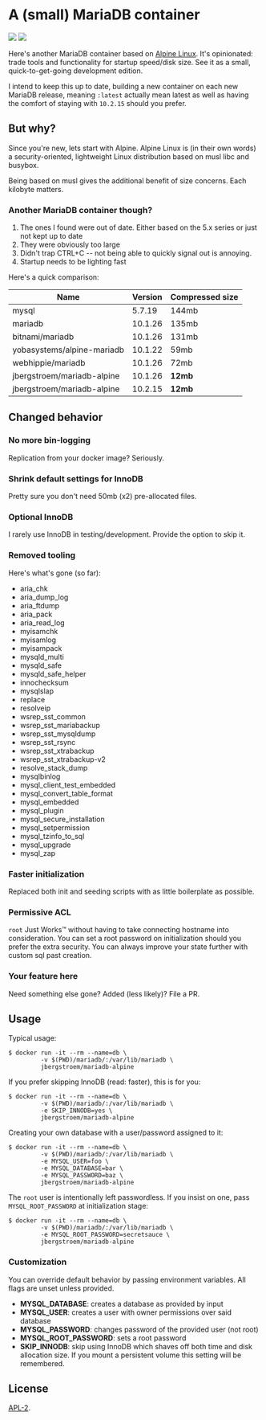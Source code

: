 # A (small) MariaDB container

[![](https://images.microbadger.com/badges/version/jbergstroem/mariadb-alpine.svg)](https://microbadger.com/images/jbergstroem/mariadb-alpine) [![](https://images.microbadger.com/badges/image/jbergstroem/mariadb-alpine.svg)](https://microbadger.com/images/jbergstroem/mariadb-alpine) 

Here's another MariaDB container based on [Alpine Linux][1]. It's opinionated: trade tools and functionality for startup speed/disk size. See it as a small, quick-to-get-going development edition.

I intend to keep this up to date, building a new container on each new MariaDB release, meaning `:latest` actually mean latest as well as having the comfort of staying with `10.2.15` should you prefer.

[1]: https://alpinelinux.org


## But why?

Since you're new, lets start with Alpine. Alpine Linux is (in their own words) a security-oriented, lightweight Linux distribution based on musl libc and busybox.

Being based on musl gives the additional benefit of size concerns. Each kilobyte matters.

### Another MariaDB container though?

1.  The ones I found were out of date. Either based on the 5.x series or just not kept up to date
2.  They were obviously too large
3.  Didn't trap CTRL+C -- not being able to quickly signal out is annoying.
4.  Startup needs to be lighting fast

Here's a quick comparison:

| Name                       | Version | Compressed size |
| -------------------------- | ------- | --------------- |
| mysql                      | 5.7.19  | 144mb           |
| mariadb                    | 10.1.26 | 135mb           |
| bitnami/mariadb            | 10.1.26 | 131mb           |
| yobasystems/alpine-mariadb | 10.1.22 | 59mb            |
| webhippie/mariadb          | 10.1.26 | 72mb            |
| jbergstroem/mariadb-alpine | 10.1.26 | **12mb**        |
| jbergstroem/mariadb-alpine | 10.2.15 | **12mb**        |


## Changed behavior

### No more bin-logging

Replication from your docker image? Seriously.

### Shrink default settings for InnoDB

Pretty sure you don't need 50mb (x2) pre-allocated files.

### Optional InnoDB

I rarely use InnoDB in testing/development. Provide the option to skip it.

### Removed tooling

Here's what's gone (so far):
-   aria_chk
-   aria_dump_log
-   aria_ftdump
-   aria_pack
-   aria_read_log
-   myisamchk
-   myisamlog
-   myisampack
-   mysqld_multi
-   mysqld_safe
-   mysqld_safe_helper
-   innochecksum
-   mysqlslap
-   replace
-   resolveip
-   wsrep_sst_common
-   wsrep_sst_mariabackup
-   wsrep_sst_mysqldump
-   wsrep_sst_rsync
-   wsrep_sst_xtrabackup
-   wsrep_sst_xtrabackup-v2
-   resolve_stack_dump
-   mysqlbinlog
-   mysql_client_test_embedded
-   mysql_convert_table_format
-   mysql_embedded
-   mysql_plugin
-   mysql_secure_installation
-   mysql_setpermission
-   mysql_tzinfo_to_sql
-   mysql_upgrade
-   mysql_zap

### Faster initialization

Replaced both init and seeding scripts with as little boilerplate as possible.

### Permissive ACL

`root` Just Works™️ without having to take connecting hostname into consideration. You can set a root password on initialization should you prefer the extra security. You can always improve your state further with custom sql past creation.

### Your feature here

Need something else gone? Added (less likely)? File a PR.


## Usage

Typical usage:
```console
$ docker run -it --rm --name=db \
         -v $(PWD)/mariadb/:/var/lib/mariadb \
         jbergstroem/mariadb-alpine
```

If you prefer skipping InnoDB (read: faster), this is for you:
```console
$ docker run -it --rm --name=db \
         -v $(PWD)/mariadb/:/var/lib/mariadb \
         -e SKIP_INNODB=yes \
         jbergstroem/mariadb-alpine
```

Creating your own database with a user/password assigned to it:
```console
$ docker run -it --rm --name=db \
         -v $(PWD)/mariadb/:/var/lib/mariadb \
         -e MYSQL_USER=foo \
         -e MYSQL_DATABASE=bar \
         -e MYSQL_PASSWORD=baz \
         jbergstroem/mariadb-alpine
```

The `root` user is intentionally left passwordless. If you insist on one, pass `MYSQL_ROOT_PASSWORD` at initialization stage:
```console
$ docker run -it --rm --name=db \
         -v $(PWD)/mariadb/:/var/lib/mariadb \
         -e MYSQL_ROOT_PASSWORD=secretsauce \
         jbergstroem/mariadb-alpine
```

### Customization

You can override default behavior by passing environment variables. All flags
are unset unless provided.

-   **MYSQL_DATABASE**: creates a database as provided by input
-   **MYSQL_USER**: creates a user with owner permissions over said database
-   **MYSQL_PASSWORD**: changes password of the provided user (not root)
-   **MYSQL_ROOT_PASSWORD**: sets a root password
-   **SKIP_INNODB**: skip using InnoDB which shaves off both time and
                     disk allocation size. If you mount a persistent volume 
                     this setting will be remembered.


## License

[APL-2](./LICENSE).
